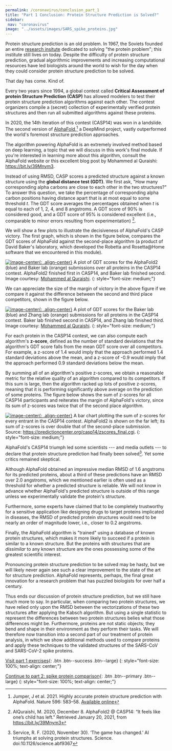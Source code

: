 ```yaml
---
permalink: /coronavirus/conclusion_part_1
title: "Part 1 Conclusion: Protein Structure Prediction is Solved?"
sidebar:
 nav: "coronavirus"
image: "../assets/images/SARS_spike_proteins.jpg"
---
```


Protein structure prediction is an old problem. In 1967, the Soviets founded an entire [research insitute](https://www.protres.ru) dedicated to solving "the protein problem"; this institute still lives on today. Despite the difficulty of protein structure prediction, gradual algorithmic improvements and increasing computational resources have led biologists around the world to wish for the day when they could consider protein structure prediction to be solved.

That day has come. Kind of.

Every two years since 1994, a global contest called **Critical Assessment of protein Structure Prediction (CASP)** has allowed modelers to test their protein structure prediction algorithms against each other. The contest organizers compile a (secret) collection of experimentally verified protein structures and then run all submitted algorithms against these proteins.

In 2020, the 14th iteration of this contest (CASP14) was won in a landslide. The second version of <a href="https://deepmind.com/blog/article/alphafold-a-solution-to-a-50-year-old-grand-challenge-in-biology" target="_blank">AlphaFold</a>,[^Jumper2021] a DeepMind project, vastly outperformed the world's foremost structure prediction approaches.

The algorithm powering AlphaFold is an extremely involved method based on deep learning, a topic that we will discuss in this work's final module. If you're interested in learning more about this algorithm, consult the AlphaFold website or this excellent blog post by Mohammed al Quraishi: <a href="https://bit.ly/39Mnym3" target="_blank">https://bit.ly/39Mnym3</a>.

Instead of using RMSD, CASP scores a predicted structure against a known structure using the **global distance test (GDT)**. We first ask, "How many corresponding alpha carbons are close to each other in the two structures?" To answer this question, we take the percentage of corresponding alpha carbon positions having distance apart that is at most equal to some threshold *t*. The GDT score averages the percentages obtained when *t* is equal to each of 1, 2, 4, and 8 angstroms. A GDT score of 90% is considered good, and a GDT score of 95% is considered excellent (i.e., comparable to minor errors resulting from experimentation) [^AlQuraishi].

We will show a few plots to illustrate the decisiveness of AlphaFold's CASP victory. The first graph, which is shown in the figure below, compares the GDT scores of AlphaFold against the second-place algorithm (a product of David Baker's laboratory, which developed the Robetta and Rosetta@Home software that we encountered in this module).

[![image-center](../assets/images/600px/AlphaFold2_BAKER.png){: .align-center}](../assets/images/AlphaFold2_BAKER.png)
A plot of GDT scores for the AlphaFold2 (blue) and Baker lab (orange) submissions over all proteins in the CASP14 contest. AlphaFold2 finished first in CASP14, and Baker lab finished second. Image courtesy: <a href="https://bit.ly/39Mnym3" target="_blank">Mohammed al Quraishi</a>.
{: style="font-size: medium;"}

We can appreciate the size of the margin of victory in the above figure if we compare it against the difference between the second and third place competitors, shown in the figure below.

[![image-center](../assets/images/600px/BAKER_Zhang.png){: .align-center}](../assets/images/BAKER_Zhang.png)
A plot of GDT scores for the Baker lab (blue) and Zhang lab (orange) submissions for all proteins in the CASP14 contest. Baker lab finished second in CASP14, and Zhang lab finished third. Image courtesy: <a href="https://bit.ly/39Mnym3" target="_blank">Mohammed al Quraishi</a>.
{: style="font-size: medium;"}

For each protein in the CASP14 contest, we can also compute each algorithm's **z-score**, defined as the number of standard deviations that the algorithm's GDT score falls from the mean GDT score over all competitors. For example, a z-score of 1.4 would imply that the approach performed 1.4 standard deviations above the mean, and a z-score of -0.9 would imply that the approach performed 0.9 standard deviations below the mean.

By summing all of an algorithm's positive z-scores, we obtain a reasonable metric for the relative quality of an algorithm compared to its competitors. If this sum is large, then the algorithm racked up lots of positive z-scores, meaning that it is performing significantly above average on the prediction of some proteins. The figure below shows the sum of z-scores for all CASP14 participants and reiterates the margin of AlphaFold's victory, since its sum of z-scores was twice that of the second place algorithm.

[![image-center](../assets/images/600px/CASP14_overall_results.png){: .align-center}](../assets/images/CASP14_overall_results.png)
A bar chart plotting the sum of z-scores for every entrant in the CASP14 contest. AlphaFold2 is shown on the far left; its sum of z-scores is over double that of the second-place submission. Source: <a href="https://predictioncenter.org/casp14/zscores_final.cgi" target="_blank">https://predictioncenter.org/casp14/zscores_final.cgi</a>.
{: style="font-size: medium;"}

AlphaFold's CASP14 triumph led some scientists --- and media outlets --- to declare that protein structure prediction had finally been solved[^Science]. Yet some critics remained skeptical.

Although AlphaFold obtained an impressive median RMSD of 1.6 angstroms for its predicted proteins, about a third of these predictions have an RMSD over 2.0 angstroms, which we mentioned earlier is often used as a threshold for whether a predicted structure is reliable. We will not know in advance whether AlphaFold's predicted structure is outside of this range unless we experimentally validate the protein's structure.

Furthermore, some experts have claimed that to be completely trustworthy for a sensitive application like designing drugs to target proteins implicated in diseases, the RMSD of predicted protein structures would need to be nearly an order of magnitude lower, i.e., closer to 0.2 angstroms.

Finally, the AlphaFold algorithm is "trained" using a database of known protein structures, which makes it more likely to succeed if a protein is similar to a known structure. But the proteins with structures that are *dissimilar* to any known structure are the ones possessing some of the greatest scientific interest.

Pronouncing protein structure prediction to be solved may be hasty, but we will likely never again see such a clear improvement to the state of the art for structure prediction. AlphaFold represents, perhaps, the final great innovation for a research problem that has puzzled biologists for over half a century.

Thus ends our discussion of protein structure prediction, but we still have much more to say. In particular, when comparing two protein structures, we have relied only upon the RMSD between the vectorizations of these two structures after applying the Kabsch algorithm. But using a single statistic to represent the differences between two protein structures belies what those differences might be. Furthermore, proteins are not static objects; they bend and shape in their environment as they perform their tasks. We will therefore now transition into a second part of our treatment of protein analysis, in which we show additional methods used to compare proteins and apply these techniques to the validated structures of the SARS-CoV and SARS-CoV-2 spike proteins.

[Visit part 1 exercises](exercises_part_1){: .btn .btn--success .btn--large}
{: style="font-size: 100%; text-align: center;"}

[Continue to part 2: spike protein comparison](multiseq){: .btn .btn--primary .btn--large}
{: style="font-size: 100%; text-align: center;"}

[^AlQuraishi]: AlQuraishi, M. 2020, December 8. AlphaFold2 @ CASP14: “It feels like one’s child has left." Retrieved January 20, 2021, from <a href="https://bit.ly/39Mnym3" target="_blank">https://bit.ly/39Mnym3</a>

[^Curry]: Curry, S. 2020, December 12. No, DeepMind has not solved protein folding. Retrieved January 20, 2021, from <a href="http://occamstypewriter.org/scurry/2020/12/02/no-deepmind-has-not-solved-protein-folding/" target="_blank">http://occamstypewriter.org/scurry/2020/12/02/no-deepmind-has-not-solved-protein-folding/</a>

[^Jumper2021]: Jumper, J et al. 2021. Highly accurate protein structure prediction with AlphaFold. Nature 596: 583–58. [Available online](https://www.nature.com/articles/s41586-021-03819-2)

[^Sim2017]: Sim M, Koirala S, Picton D, Strahl H, Hoskisson PA, Rao CV, Gillespie CS, Aldridge PD. 2017. Growth rate control of flagellar assembly in *Escherichia coli* strain RP437. Scientific Reports 7:41189. [Available online](https://www.nature.com/articles/srep41189#:~:text=Escherichia%20coli%20is%20a%20prominent,distributed%20across%20the%20cell%20surface.)

[^Science]: Service, R. F. (2020, November 30). ‘The game has changed.’ AI triumphs at solving protein structures. Science. doi:10.1126/science.abf9367

[^DeepMind]: Computational predictions of protein structures associated with COVID-19 [Web log post]. (2020, August 04). Retrieved January 20, 2021, from <a href="https://deepmind.com/research/open-source/computational-predictions-of-protein-structures-associated-with-COVID-19" target="_blank">https://deepmind.com/research/open-source/computational-predictions-of-protein-structures-associated-with-COVID-19</a>
